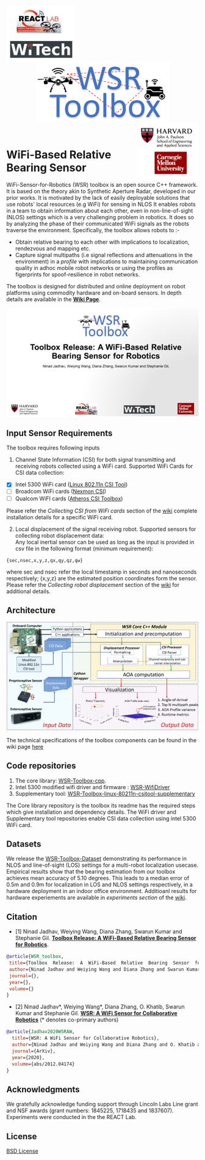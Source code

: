 <div align="center">
  <a href="https://react.seas.harvard.edu//">
    <img align="left" src="figs/lab_logo.png" width="180" alt="REACT Lab and WiTech Lab">
  </a>
  <a href="https://react.seas.harvard.edu/communication-sensor">
    <img align="center" src="figs/toolbox_logo.png" width="350" alt="WSR Toolbox">
  </a>
  <a href="https://www.seas.harvard.edu/">
    <img align="right" src="figs/univ_logo.png" width="160" alt="SEAS Harvard and CMU">
  </a>
</div>
<p>&nbsp;</p>

# WiFi-Based  Relative  Bearing  Sensor

WiFi-Sensor-for-Robotics (WSR) toolbox is an open source C++ framework. It is based on the theory akin to Synthetic Aperture Radar, developed in our prior works. It is motivated by the lack of easily deployable solutions that use robots' local resources (e.g WiFi) for sensing in NLOS It enables robots in a team to obtain information about each other, even in non-line-of-sight (NLOS) settings which is a very challenging problem in robotics. It does so by analyzing the phase of their communicated WiFi signals as the robots traverse the environment. Specifically, the toolbox allows robots to :-

* Obtain relative bearing to each other with implications to localization, rendezvous and mapping etc.
* Capture signal multipaths (i.e signal reflections and attenuations in the environment) in a *profile* with implications to maintaining communication quality in adhoc mobile robot networks or using the profiles as figerprints for spoof-resilience in robot networks.     

The toolbox is designed for distributed and online deployment on robot platforms using commodity hardware and on-board sensors. In depth details are available in the [**Wiki Page**](https://github.com/Harvard-REACT/WSR-Toolbox/wiki).

![Paper](figs/Paper_logo.png)

<!-- ### AOA profile obtained using 3D robot motion
<div align="center">
  <img align="left" src="figs/drone_3D_motion.gif" width="250" alt="drone Trajectory">
  <img align="center" src="figs/sample_3D_traj.png" width="250" alt="traj plot">
  <img align="right" src="figs/sample_profile.png" width="220" alt="aoa profile">
</div>
<p>&nbsp;</p> -->

## Input Sensor Requirements

The toolbox requires following inputs
1. Channel State Information (CSI) for both signal transmitting and receiving robots collected using a WiFi card. Supported WiFi Cards for CSI data collection:<br />
- [x] Intel 5300 WiFi card ([Linux 802.11n CSI Tool](http://dhalperi.github.io/linux-80211n-csitool/))
- [ ] Broadcom WiFi cards ([Nexmon CSI](https://github.com/seemoo-lab/nexmon_csi))
- [ ] Qualcom WiFI cards ([Atheros CSI Toolbox](https://wands.sg/research/wifi/AtherosCSI/))

Please refer the *Collecting CSI from WiFi cards* section of the [wiki](https://github.com/Harvard-REACT/WSR-Toolbox/wiki) complete installation details for a specific WiFi card.

2. Local displacement of the signal receiving robot. Supported sensors for collecting robot displacement data:<br />
Any local inertial sensor can be used as long as the input is provided in csv file in the following format (minimum requirement):
```
{sec,nsec,x,y,z,qx,qy,qz,qw}
``` 
where sec and nsec refer the local timestamp in seconds and nanoseconds respectively; {x,y,z} are the estimated position coordinates form the sensor. Please refer the *Collecting robot displacement* section of the [wiki](https://github.com/Harvard-REACT/WSR-Toolbox/wiki) for additional details.

## Architecture

![Arch](figs/system_architecture.png)

The technical specifications of the toolbox components can be found in the wiki page [here](https://github.com/Harvard-REACT/WSR-Toolbox/wiki/System-Architecture)

## Code repositories
1. The core library: [WSR-Toolbox-cpp](https://github.com/Harvard-REACT/WSR-Toolbox-cpp). 
2. Intel 5300 modified wifi driver and firmware : [WSR-WifiDriver](https://github.com/Harvard-REACT/WSR-WifiDriver)
3. Supplementary tool: [WSR-Toolbox-linux-80211n-csitool-supplementary](https://github.com/Harvard-REACT/WSR-Toolbox-linux-80211n-csitool-supplementary)

The Core library repository is the toolbox its readme has the required steps which give installation and dependency details. The WiFi driver and Supplementary tool repositories enable CSI data collection using intel 5300 WiFi card.

## Datasets
We release the [WSR-Toolbox-Dataset](https://github.com/Harvard-REACT/WSR-Toolbox-Dataset) demonstrating its performance in NLOS and line-of-sight (LOS) settings for a multi-robot localization usecase. Empirical results show that the bearing estimation from our toolbox achieves mean accuracy of 5.10 degrees. This leads to a median error of 0.5m and 0.9m for localization in LOS and NLOS settings respectively, in a hardware deployment in an indoor office environment. Additioanl results for hardware experiements are available in *experiments section* of the [wiki](https://github.com/Harvard-REACT/WSR-Toolbox/wiki#experiment-results).  


## Citation
- [1] Ninad Jadhav, Weiying Wang, Diana Zhang, Swarun Kumar and Stephanie Gil. [**Toolbox  Release:  A  WiFi-Based  Relative  Bearing  Sensor  for  Robotics**](https://arxiv.org/abs/2109.12205).
 
 ```bibtex
@article{WSR_toolbox,
  title={Toolbox  Release:  A  WiFi-Based  Relative  Bearing  Sensor  for  Robotics},
  author={Ninad Jadhav and Weiying Wang and Diana Zhang and Swarun Kumar and Stephanie Gil},
  journal={},
  year={},
  volume={}
}
```

- [2] Ninad Jadhav*, Weiying Wang*, Diana Zhang, O. Khatib, Swarun Kumar and Stephanie Gil. [**WSR: A WiFi Sensor for Collaborative Robotics**](https://arxiv.org/abs/2012.04174) (* denotes co-primary authors)

```bibtex
@article{Jadhav2020WSRAW,
  title={WSR: A WiFi Sensor for Collaborative Robotics},
  author={Ninad Jadhav and Weiying Wang and Diana Zhang and O. Khatib and Swarun Kumar and Stephanie Gil},
  journal={ArXiv},
  year={2020},
  volume={abs/2012.04174}
}
```

## Acknowledgments
We gratefully acknowledge funding support through Lincoln Labs Line grant and NSF awards (grant numbers: 1845225, 1718435 and 1837607). Experiments were conducted in the the REACT Lab.

## License
[BSD License](LICENSE.BSD)
